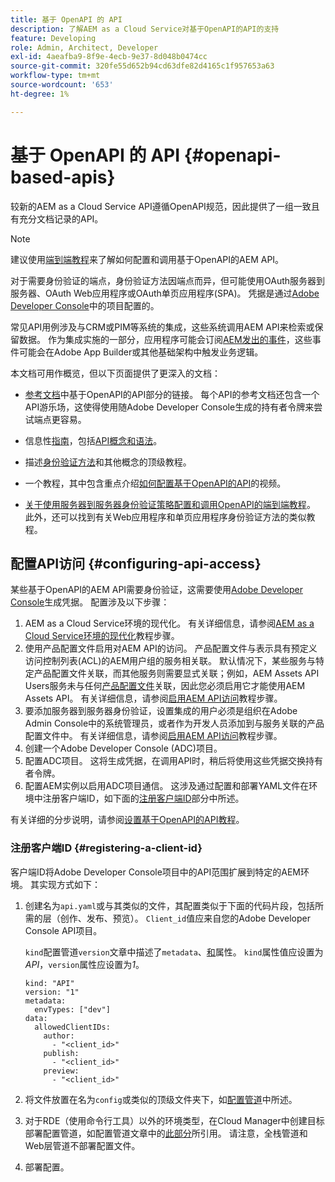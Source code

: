 ```yaml
---
title: 基于 OpenAPI 的 API
description: 了解AEM as a Cloud Service对基于OpenAPI的API的支持
feature: Developing
role: Admin, Architect, Developer
exl-id: 4aeafba9-8f9e-4ecb-9e37-8d048b0474cc
source-git-commit: 320fe55d652b94cd63dfe82d4165c1f957653a63
workflow-type: tm+mt
source-wordcount: '653'
ht-degree: 1%

---
```


# 基于 OpenAPI 的 API {#openapi-based-apis}

较新的AEM as a Cloud Service API遵循OpenAPI规范，因此提供了一组一致且有充分文档记录的API。

>[!NOTE]
>
> 建议使用[端到端教程](https://experienceleague.adobe.com/zh-hans/docs/experience-manager-learn/cloud-service/aem-apis/invoke-openapi-based-aem-apis)来了解如何配置和调用基于OpenAPI的AEM API。

对于需要身份验证的端点，身份验证方法因端点而异，但可能使用OAuth服务器到服务器、OAuth Web应用程序或OAuth单页应用程序(SPA)。 凭据是通过[Adobe Developer Console](https://developer.adobe.com/developer-console/)中的项目配置的。

常见API用例涉及与CRM或PIM等系统的集成，这些系统调用AEM API来检索或保留数据。 作为集成实施的一部分，应用程序可能会订阅[AEM发出的事件](https://experienceleague.adobe.com/en/docs/experience-manager-learn/cloud-service/aem-eventing/overview)，这些事件可能会在Adobe App Builder或其他基础架构中触发业务逻辑。

本文档可用作概览，但以下页面提供了更深入的文档：

* [参考文档](https://developer.adobe.com/experience-cloud/experience-manager-apis/)中基于OpenAPI的API部分的链接。 每个API的参考文档还包含一个API游乐场，这使得使用随Adobe Developer Console生成的持有者令牌来尝试端点更容易。

* 信息性[指南](https://developer.adobe.com/experience-cloud/experience-manager-apis/guides/)，包括[API概念和语法](https://developer.adobe.com/experience-cloud/experience-manager-apis/guides/how-to/)。

* 描述[身份验证方法](https://experienceleague.adobe.com/en/docs/experience-manager-learn/cloud-service/aem-apis/openapis/overview#authentication-support)和其他概念的顶级教程。

* 一个教程，其中包含重点介绍[如何配置基于OpenAPI的API](https://experienceleague.adobe.com/en/docs/experience-manager-learn/cloud-service/aem-apis/openapis/setup)的视频。

* [关于使用服务器到服务器身份验证策略配置和调用OpenAPI的端到端教程](https://experienceleague.adobe.com/zh-hans/docs/experience-manager-learn/cloud-service/aem-apis/invoke-openapi-based-aem-apis)。 此外，还可以找到有关Web应用程序和单页应用程序身份验证方法的类似教程。

## 配置API访问 {#configuring-api-access}

某些基于OpenAPI的AEM API需要身份验证，这需要使用[Adobe Developer Console](https://developer.adobe.com/developer-console/)生成凭据。 配置涉及以下步骤：

1. AEM as a Cloud Service环境的现代化。 有关详细信息，请参阅[AEM as a Cloud Service环境的现代化](https://experienceleague.adobe.com/en/docs/experience-manager-learn/cloud-service/aem-apis/openapis/setup?#modernization-of-aem-as-a-cloud-service-environment)教程步骤。
1. 使用产品配置文件启用对AEM API的访问。 产品配置文件与表示具有预定义访问控制列表(ACL)的AEM用户组的服务相关联。 默认情况下，某些服务与特定产品配置文件关联，而其他服务则需要显式关联；例如，AEM Assets API Users服务未与任何[产品配置文件](/help/onboarding/aem-cs-team-product-profiles.md#aem-product-profiles)关联，因此您必须启用它才能使用AEM Assets API。 有关详细信息，请参阅[启用AEM API访问](https://experienceleague.adobe.com/en/docs/experience-manager-learn/cloud-service/aem-apis/openapis/setup#enable-aem-apis-access)教程步骤。
1. 要添加服务器到服务器身份验证，设置集成的用户必须是组织在Adobe Admin Console中的系统管理员，或者作为开发人员添加到与服务关联的产品配置文件中。 有关详细信息，请参阅[启用AEM API访问](https://experienceleague.adobe.com/en/docs/experience-manager-learn/cloud-service/aem-apis/openapis/setup#enable-aem-apis-access)教程步骤。
1. 创建一个Adobe Developer Console (ADC)项目。
1. 配置ADC项目。 这将生成凭据，在调用API时，稍后将使用这些凭据交换持有者令牌。
1. 配置AEM实例以启用ADC项目通信。 这涉及通过配置和部署YAML文件在环境中注册客户端ID，如下面的[注册客户端ID](#registering-a-client-id)部分中所述。

有关详细的分步说明，请参阅[设置基于OpenAPI的API教程](https://experienceleague.adobe.com/en/docs/experience-manager-learn/cloud-service/aem-apis/openapis/setup)。

### 注册客户端ID {#registering-a-client-id}

客户端ID将Adobe Developer Console项目中的API范围扩展到特定的AEM环境。 其实现方式如下：

1. 创建名为`api.yaml`或与其类似的文件，其配置类似于下面的代码片段，包括所需的层（创作、发布、预览）。 `Client_id`值应来自您的Adobe Developer Console API项目。

   `kind`配置管道`version`文章中描述了`metadata`、[和](/help/operations/config-pipeline.md#common-syntax)属性。 `kind`属性值应设置为&#x200B;*API*，`version`属性应设置为&#x200B;*1*。

   ```
   kind: "API"
   version: "1"
   metadata:
     envTypes: ["dev"]
   data:
     allowedClientIDs:
       author:
         - "<client_id>"
       publish:
         - "<client_id>"
       preview:
         - "<client_id>"
   ```

1. 将文件放置在名为`config`或类似的顶级文件夹下，如[配置管道](/help/operations/config-pipeline.md#folder-structure)中所述。
1. 对于RDE（使用命令行工具）以外的环境类型，在Cloud Manager中创建目标部署配置管道，如配置管道文章中的[此部分](/help/operations/config-pipeline.md#creating-and-managing)所引用。 请注意，全栈管道和Web层管道不部署配置文件。
1. 部署配置。
